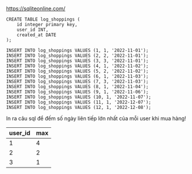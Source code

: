https://sqliteonline.com/
```
CREATE TABLE log_shoppings (
    id integer primary key,
    user_id INT,
    created_at DATE 
);

INSERT INTO log_shoppings VALUES (1, 1, '2022-11-01');
INSERT INTO log_shoppings VALUES (2, 2, '2022-11-01');
INSERT INTO log_shoppings VALUES (3, 3, '2022-11-01');
INSERT INTO log_shoppings VALUES (4, 1, '2022-11-02');
INSERT INTO log_shoppings VALUES (5, 2, '2022-11-02');
INSERT INTO log_shoppings VALUES (6, 1, '2022-11-03');
INSERT INTO log_shoppings VALUES (7, 3, '2022-11-03');
INSERT INTO log_shoppings VALUES (8, 1, '2022-11-04');
INSERT INTO log_shoppings VALUES (9, 1, '2022-11-06');
INSERT INTO log_shoppings VALUES (10, 1, '2022-11-07');
INSERT INTO log_shoppings VALUES (11, 1, '2022-12-07');
INSERT INTO log_shoppings VALUES (12, 1, '2022-12-08');
```
In ra câu sql để đếm số ngày liên tiếp lớn nhất của mỗi user khi mua hàng!

| user_id  | max 
| ----     | ----
| 1        |   4
| 2        |  2
| 3        |   1
